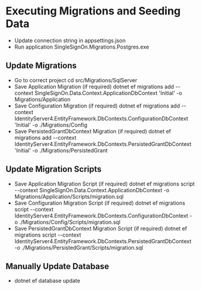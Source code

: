 ﻿# Executing Migrations and Seeding Data

- Update connection string in appsettings.json
- Run application SingleSignOn.Migrations.Postgres.exe 

## Update Migrations 

- Go to correct project 
cd src/Migrations/SqlServer
- Save Application Migration (if required)
dotnet ef migrations add --context SingleSignOn.Data.Context.ApplicationDbContext 'Initial' -o Migrations/Application
- Save Configuration Migration (if required)
dotnet ef migrations add --context IdentityServer4.EntityFramework.DbContexts.ConfigurationDbContext 'Initial' -o ./Migrations/Config
- Save PersistedGrantDbContext Migration (if required)
dotnet ef migrations add --context IdentityServer4.EntityFramework.DbContexts.PersistedGrantDbContext 'Initial' -o ./Migrations/PersistedGrant

## Update Migration Scripts

- Save Application Migration Script (if required)
dotnet ef migrations script --context SingleSignOn.Data.Context.ApplicationDbContext -o Migrations/Application/Scripts/migration.sql
- Save Configuration Migration Script (if required)
dotnet ef migrations script --context IdentityServer4.EntityFramework.DbContexts.ConfigurationDbContext -o ./Migrations/Config/Scripts/migration.sql
- Save PersistedGrantDbContext Migration Script (if required)
dotnet ef migrations script --context IdentityServer4.EntityFramework.DbContexts.PersistedGrantDbContext -o ./Migrations/PersistedGrant/Scripts/migration.sql

## Manually Update Database
- dotnet ef database update